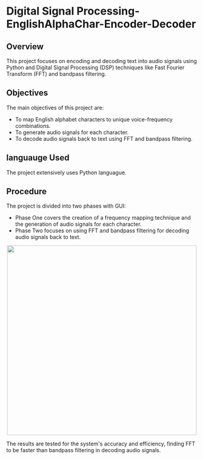 # Digital Signal Processing-EnglishAlphaChar-Encoder-Decoder

## Overview
This project focuses on encoding and decoding text into audio signals using Python and Digital Signal Processing (DSP) techniques like Fast Fourier Transform (FFT) and bandpass filtering.

## Objectives
The main objectives of this project are:
- To map English alphabet characters to unique voice-frequency combinations.
- To generate audio signals for each character.
- To decode audio signals back to text using FFT and bandpass filtering.

## languauge Used
The project extensively uses Python languague.

## Procedure
The project is divided into two phases with GUI:
- Phase One covers the creation of a frequency mapping technique and the generation of audio signals for each character.
- Phase Two focuses on using FFT and bandpass filtering for decoding audio signals back to text.

<p align="center">
<img src="https://github.com/ManarShawahni/DigitalSignalProcessing-DSP-EnglishAlphaCharVoiceFreq-Encoder-Decoder/assets/137074063/b78f9904-350f-43e6-9a2e-fb90c9ec1b01" width="500">
</p>

The results are tested for the system's accuracy and efficiency, finding FFT to be faster than bandpass filtering in decoding audio signals.

